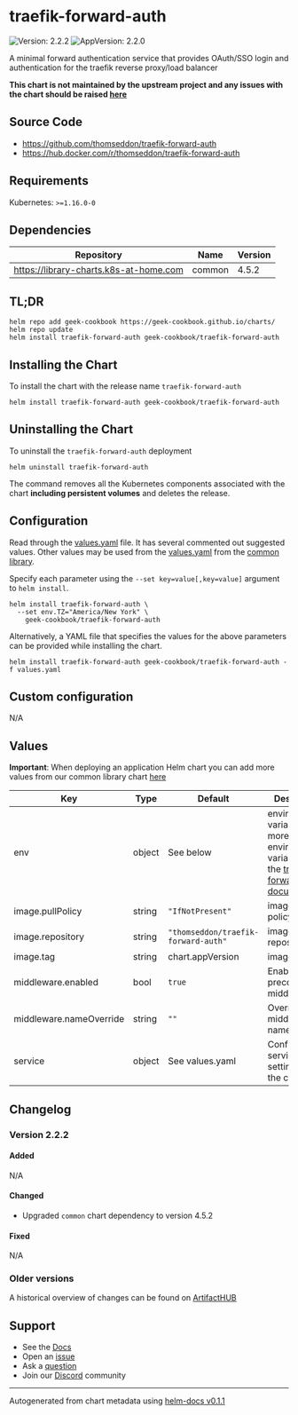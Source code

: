 # traefik-forward-auth

![Version: 2.2.2](https://img.shields.io/badge/Version-2.2.2-informational?style=flat-square) ![AppVersion: 2.2.0](https://img.shields.io/badge/AppVersion-2.2.0-informational?style=flat-square)

A minimal forward authentication service that provides OAuth/SSO login and authentication for the traefik reverse proxy/load balancer

**This chart is not maintained by the upstream project and any issues with the chart should be raised [here](https://github.com/geek-cookbook/charts/issues/new/choose)**

## Source Code

* <https://github.com/thomseddon/traefik-forward-auth>
* <https://hub.docker.com/r/thomseddon/traefik-forward-auth>

## Requirements

Kubernetes: `>=1.16.0-0`

## Dependencies

| Repository | Name | Version |
|------------|------|---------|
| https://library-charts.k8s-at-home.com | common | 4.5.2 |

## TL;DR

```console
helm repo add geek-cookbook https://geek-cookbook.github.io/charts/
helm repo update
helm install traefik-forward-auth geek-cookbook/traefik-forward-auth
```

## Installing the Chart

To install the chart with the release name `traefik-forward-auth`

```console
helm install traefik-forward-auth geek-cookbook/traefik-forward-auth
```

## Uninstalling the Chart

To uninstall the `traefik-forward-auth` deployment

```console
helm uninstall traefik-forward-auth
```

The command removes all the Kubernetes components associated with the chart **including persistent volumes** and deletes the release.

## Configuration

Read through the [values.yaml](./values.yaml) file. It has several commented out suggested values.
Other values may be used from the [values.yaml](https://github.com/geek-cookbook/library-charts/tree/main/charts/stable/common/values.yaml) from the [common library](https://github.com/geek-cookbook/library-charts/tree/main/charts/stable/common).

Specify each parameter using the `--set key=value[,key=value]` argument to `helm install`.

```console
helm install traefik-forward-auth \
  --set env.TZ="America/New York" \
    geek-cookbook/traefik-forward-auth
```

Alternatively, a YAML file that specifies the values for the above parameters can be provided while installing the chart.

```console
helm install traefik-forward-auth geek-cookbook/traefik-forward-auth -f values.yaml
```

## Custom configuration

N/A

## Values

**Important**: When deploying an application Helm chart you can add more values from our common library chart [here](https://github.com/geek-cookbook/library-charts/tree/main/charts/stable/common)

| Key | Type | Default | Description |
|-----|------|---------|-------------|
| env | object | See below | environment variables. See more environment variables in the [traefik-forward-auth documentation](https://github.com/thomseddon/traefik-forward-auth#configuration) |
| image.pullPolicy | string | `"IfNotPresent"` | image pull policy |
| image.repository | string | `"thomseddon/traefik-forward-auth"` | image repository |
| image.tag | string | chart.appVersion | image tag |
| middleware.enabled | bool | `true` | Enable a preconfigured middleware. |
| middleware.nameOverride | string | `""` | Override the middleware name. |
| service | object | See values.yaml | Configures service settings for the chart. |

## Changelog

### Version 2.2.2

#### Added

N/A

#### Changed

* Upgraded `common` chart dependency to version 4.5.2

#### Fixed

N/A

### Older versions

A historical overview of changes can be found on [ArtifactHUB](https://artifacthub.io/packages/helm/geek-cookbook/traefik-forward-auth?modal=changelog)

## Support

- See the [Docs](https://geek-cookbook.funkypenguin.co.nz/)
- Open an [issue](https://github.com/geek-cookbook/charts/issues/new/choose)
- Ask a [question](https://github.com/geek-cookbook/organization/discussions)
- Join our [Discord](http://chat.funkypenguin.co.nz) community

----------------------------------------------
Autogenerated from chart metadata using [helm-docs v0.1.1](https://github.com/geek-cookbook/helm-docs/releases/v0.1.1)
